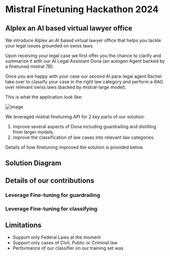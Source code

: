 # Mistral Finetuning Hackathon 2024

## Alplex an AI based virtual lawyer office

We introduce Alplex an AI based virtual lawyer office that helps you tackle your legal issues grounded on swiss laws.

Upon receiving your legal case we first offer you the chance to clarify and summarize it with our AI Legal Assistant Dona (an autogen Agent backed by a finetuned mistral 7B).

Once you are happy with your case our second AI para-legal agent Rachel take over to classify your case in the right law category and perform a RAG over relevant swiss laws (backed by mistral-large model).

This is what the application look like:

![image](https://github.com/unit8co/mistral-hackathon-finetuning/assets/1738060/6817ec8a-19bf-4cfb-9484-f42ae4ffd175)

We leveraged mistral finetuning API for 2 key parts of our solution:

1. improve several aspects of Dona including guardrailing and distilling from larger models.
2. improve the classification of law cases into relevant law categories.

Details of how finetuning improved the solution is provided below.

## Solution Diagram



## Details of our contributions

### Leverage Fine-tuning for guardrailing


### Leverage Fine-tuning for classifying 

## Limitations

* Support only Federal Laws at the moment
* Support only cases of Civil, Public or Criminal law
* Performance of our classifier on our training set was 
